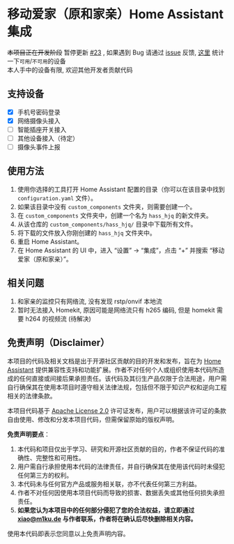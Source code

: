 # 移动爱家（原和家亲）Home Assistant 集成

~~本项目正在开发阶段~~ 暂停更新 [#23](https://github.com/XiaoMiku01/hass-hjq/issues/23) , 如果遇到 Bug 请通过 [issue](https://github.com/XiaoMiku01/hass_hjq/issues) 反馈, [这里](https://github.com/XiaoMiku01/hass_hjq/issues/3) 统计一下`可用`/`不可用`的设备  
本人手中的设备有限, 欢迎其他开发者贡献代码  

## 支持设备

-   [x] 手机号密码登录
-   [x] 网络摄像头接入
-   [ ] 智能插座开关接入
-   [ ] 其他设备接入（待定）
-   [ ] 摄像头事件上报

## 使用方法

1. 使用你选择的工具打开 Home Assistant 配置的目录（你可以在该目录中找到 `configuration.yaml` 文件）。
2. 如果该目录中没有 `custom_components` 文件夹，则需要创建一个。
3. 在 `custom_components` 文件夹中，创建一个名为 `hass_hjq` 的新文件夹。
4. 从该仓库的 `custom_components/hass_hjq/` 目录中下载所有文件。
5. 将下载的文件放入你刚创建的 `hass_hjq` 文件夹中。
6. 重启 Home Assistant。
7. 在 Home Assistant 的 UI 中，进入 “设置” -> “集成”，点击 “+” 并搜索 “移动爱家（原和家亲）”。

## 相关问题

1. 和家亲的监控只有网络流, 没有发现 rstp/onvif 本地流
2. 暂时无法接入 Homekit, 原因可能是网络流只有 h265 编码, 但是 homekit 需要 h264 的视频流 (待解决)  


## 免责声明（Disclaimer）

本项目的代码及相关文档是出于开源社区贡献的目的开发和发布，旨在为 [Home Assistant](https://github.com/home-assistant) 提供兼容性支持和功能扩展。作者不对任何个人或组织使用本代码所造成的任何直接或间接后果承担责任。该代码及其衍生产品仅限于合法用途，用户需自行确保其在使用本项目时遵守相关法律法规，包括但不限于知识产权和逆向工程相关的法律条款。

本项目代码基于 [Apache License 2.0](./LICENSE) 许可证发布，用户可以根据该许可证的条款自由使用、修改和分发本项目代码，但需保留原始的版权声明。

**免责声明要点**：

1. 本代码和项目仅出于学习、研究和开源社区贡献的目的，作者不保证代码的准确性、完整性和可用性。
2. 用户需自行承担使用本代码的法律责任，并自行确保其在使用该代码时未侵犯任何第三方的权利。
3. 本代码未与任何官方产品或服务相关联，亦不代表任何第三方利益。
4. 作者不对任何因使用本项目代码而导致的损害、数据丢失或其他任何损失承担责任。
5. **如果您认为本项目中的任何部分侵犯了您的合法权益，请立即通过 <xiao@m1ku.de> 与作者联系，作者将在确认后尽快删除相关内容。**

使用本代码即表示您同意以上免责声明内容。
